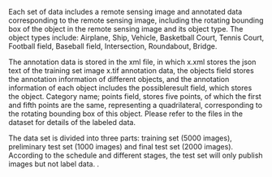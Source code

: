Each set of data includes a remote sensing image and annotated data corresponding to the remote sensing image, including the rotating bounding box of the object in the remote sensing image and its object type. The object types include: Airplane, Ship, Vehicle, Basketball Court, Tennis Court, Football field, Baseball field, Intersection, Roundabout, Bridge.
  

The annotation data is stored in the xml file, in which x.xml stores the json text of the training set image x.tif annotation data, the objects field stores the annotation information of different objects, and the annotation information of each object includes the possibleresult field, which stores the object. Category name; points field, stores five points, of which the first and fifth points are the same, representing a quadrilateral, corresponding to the rotating bounding box of this object. Please refer to the files in the dataset for details of the labeled data.



The data set is divided into three parts: training set (5000 images), preliminary test set (1000 images) and final test set (2000 images). According to the schedule and different stages, the test set will only publish images but not label data. .
